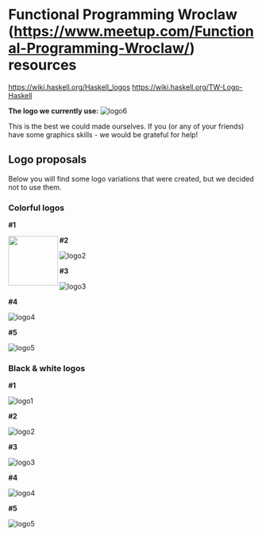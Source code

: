 Functional Programming Wroclaw (https://www.meetup.com/Functional-Programming-Wroclaw/) resources
======================================================================================================

https://wiki.haskell.org/Haskell_logos
https://wiki.haskell.org/TW-Logo-Haskell

**The logo we currently use:**
![logo6](fp-wroclaw-logo-lambda-2.png)

This is the best we could made ourselves. If you (or any of your friends) have some graphics skills - we would be grateful for help!



## Logo proposals

Below you will find some logo variations that were created, but we decided not to use them.

### Colorful logos


**#1**

<img src="proposals/fp-wroclaw-logo-1.png" align="left" height="100">

**#2**

![logo2](proposals/fp-wroclaw-logo-2.png)

**#3**

![logo3](proposals/fp-wroclaw-logo-W-lambda.png)

**#4**

![logo4](proposals/fp-wroclaw-logo-W-lambda-2.png)

**#5**

![logo5](proposals/fp-wroclaw-logo-W-lambda-3.png)

### Black & white logos

**#1**

![logo1](fp-wroclaw-logo-bw.png)

**#2**

![logo2](fp-wroclaw-logo-fx.png)

**#3**

![logo3](fp-wroclaw-logo-lambda.png)

**#4**

![logo4](fp-wroclaw-logo-lambda-3.png)

**#5**

![logo5](fp-wroclaw-logo-lambda-6.png)

